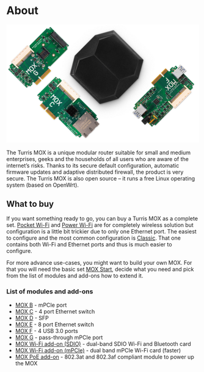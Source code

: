 # About

![Turris MOX](mox.jpg)

The Turris MOX is a unique modular router suitable for small and medium
enterprises, geeks and the households of all users who are aware of the
internet’s risks. Thanks to its secure default configuration, automatic
firmware updates and adaptive distributed firewall, the product is very secure.
The Turris MOX is also open source – it runs a free Linux operating system
(based on OpenWrt).

## What to buy

If you want something ready to go, you can buy a Turris MOX as a complete set.
[Pocket Wi-Fi](sets/pocketwifi.md) and [Power Wi-Fi](sets/powerwifi.md) are for
completely wireless solution but configuration is a little bit trickier due to
only one Ethernet port. The easiest to configure and the most common
configuration is [Classic](sets/classic.md). That one contains both Wi-Fi and
Ethernet ports and thus is much easier to configure.

For more advance use-cases, you might want to build your own MOX. For that you
will need the basic set [MOX Start](sets/start.md), decide what you need and pick
from the list of modules and add-ons how to extend it.

### List of modules and add-ons

* [MOX B](modules/b.md) - mPCIe port
* [MOX C](modules/c.md) - 4 port Ethernet switch
* [MOX D](modules/d.md) - SFP
* [MOX E](modules/e.md) - 8 port Ethernet switch
* [MOX F](modules/f.md) - 4 USB 3.0 ports
* [MOX G](modules/g.md) - pass-through mPCIe port
* [MOX Wi-Fi add-on (SDIO)](addons.md#wi-fi-sdio) - dual-band SDIO Wi-Fi and Bluetooth card
* [MOX Wi-Fi add-on (mPCIe)](addons.md#wi-fi-mpcie) - dual band mPCIe Wi-Fi card (faster)
* [MOX PoE add-on](addons.md#poe) - 802.3at and 802.3af compliant module to power up the MOX
